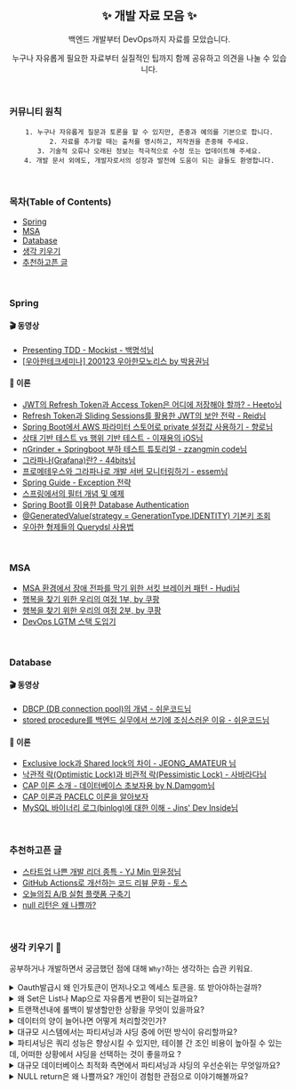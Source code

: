 <h2 align="center">✨ 개발 자료 모음 ✨</h2>  
<p align="center"> 백엔드 개발부터 DevOps까지 자료를 모았습니다.</p>
<p align="center"> 누구나 자유롭게 필요한 자료부터 실질적인 팁까지 함께 공유하고 의견을 나눌 수 있습니다. </p>
<br>

### 커뮤니티 원칙 
<div style="text-align:center">
  
    1. 누구나 자유롭게 질문과 토론을 할 수 있지만, 존중과 예의를 기본으로 합니다.
    2. 자료를 추가할 때는 출처를 명시하고, 저작권을 존중해 주세요.
    3. 기술적 오류나 오래된 정보는 적극적으로 수정 또는 업데이트해 주세요.
    4. 개발 문서 외에도, 개발자로서의 성장과 발전에 도움이 되는 글들도 환영합니다.

</div>
<br>  

### 목차(Table of Contents)  

- [Spring](#spring)
- [MSA](#msa)
- [Database](#database)
- [생각 키우기](#생각-키우기-)
- [추천하고픈 글](#추천하고픈-글)

<br>   

### Spring
#### 🎬 동영상  
* [Presenting TDD - Mockist - 백명석님](https://www.youtube.com/watch?v=ly-TmUuIXyw)
* [[우아한테크세미나] 200123 우아한모노리스 by 박용권님](https://www.youtube.com/watch?v=SrQeIz3gXZg)

#### 📖 이론
* [JWT의 Refresh Token과 Access Token은 어디에 저장해야 할까? - Heeto님](https://blogeon.tistory.com/m/entry/JWT%EC%9D%98-Refresh-Token%EA%B3%BC-Access-Token%EC%9D%80-%EC%96%B4%EB%94%94%EC%97%90-%EC%A0%80%EC%9E%A5%ED%95%B4%EC%95%BC-%ED%95%A0%EA%B9%8C)
* [Refresh Token과 Sliding Sessions를 활용한 JWT의 보안 전략 - Reid님](https://blog.ull.im/engineering/2019/02/07/jwt-strategy.html)
* [Spring Boot에서 AWS 파라미터 스토어로 private 설정값 사용하기 - 향로님](https://jojoldu.tistory.com/509)
* [상태 기반 테스트 vs 행위 기반 테스트 - 이재용의 iOS님](https://www.wodyd.com/unit-testing-behavior-vs-state/)
* [nGrinder + Springboot 부하 테스트 튜토리얼 - zzangmin code님](https://leezzangmin.tistory.com/42)
* [그라파나(Grafana)란? - 44bits님](https://www.44bits.io/ko/keyword/grafana)
* [프로메테우스와 그라파나로 개발 서버 모니터링하기 - essem님](https://essem-dev.medium.com/%ED%94%84%EB%A1%9C%EB%A9%94%ED%85%8C%EC%9A%B0%EC%8A%A4%EC%99%80-%EA%B7%B8%EB%9D%BC%ED%8C%8C%EB%82%98%EB%A1%9C-%EA%B0%9C%EB%B0%9C-%EC%84%9C%EB%B2%84-%EB%AA%A8%EB%8B%88%ED%84%B0%EB%A7%81%ED%95%98%EA%B8%B0-8942aea724b3)
* [Spring Guide - Exception 전략](https://cheese10yun.github.io/spring-guide-exception/)
* [스프링에서의 필터 개념 및 예제](https://gardeny.tistory.com/m/35)
* [Spring Boot를 이용한 Database Authentication](https://velog.io/@code12/Spring-Security-Spring-Boot%EB%A5%BC-%EC%9D%B4%EC%9A%A9%ED%95%9C-Database-Authentication)
* [@GeneratedValue(strategy = GenerationType.IDENTITY) 기본키 조회](https://openobjectnet.github.io/jpa/jpa-generationtype/)
* [우아한 형제들의 Querydsl 사용법](https://velog.io/@youngerjesus/%EC%9A%B0%EC%95%84%ED%95%9C-%ED%98%95%EC%A0%9C%EB%93%A4%EC%9D%98-Querydsl-%ED%99%9C%EC%9A%A9%EB%B2%95)

<br>   

### MSA  
* [MSA 환경에서 장애 전파를 막기 위한 서킷 브레이커 패턴 - Hudi님](https://hudi.blog/circuit-breaker-pattern/)
* [행복을 찾기 위한 우리의 여정 1부, by 쿠팡](https://www.theteams.kr/teams/8226/post/73234)
* [행복을 찾기 위한 우리의 여정 2부, by 쿠팡](https://www.theteams.kr/teams/8226/post/73235)
* [DevOps LGTM 스택 도입기](https://medium.com/finda-tech/lgtm-%EC%8A%A4%ED%83%9D-%EB%8F%84%EC%9E%85%EA%B8%B0-aeb1424b8299)

<br>  

### Database
#### 🎬 동영상  
* [DBCP (DB connection pool)의 개념 - 쉬운코드님 ](https://www.youtube.com/watch?v=zowzVqx3MQ4&t=877s)  
* [stored procedure를 백엔드 실무에서 쓰기에 조심스러운 이유 - 쉬운코드님](https://www.youtube.com/watch?v=SOLm-GXFzG8)

#### 📖 이론
* [Exclusive lock과 Shared lock의 차이 - JEONG_AMATEUR 님](https://jeong-pro.tistory.com/94)
* [낙관적 락(Optimistic Lock)과 비관적 락(Pessimistic Lock) - 사바라다님](https://sabarada.tistory.com/175#google_vignette)
* [CAP 이론 소개 - 데이터베이스 초보자용 by N.Damgom님](https://onduway.tistory.com/106)
* [CAP 이론과 PACELC 이론을 알아보자](http://happinessoncode.com/2017/07/29/cap-theorem-and-pacelc-theorem/)
* [MySQL 바이너리 로그(binlog)에 대한 이해 - Jins' Dev Inside님](https://jins-dev.tistory.com/entry/MySQL-%EB%B0%94%EC%9D%B4%EB%84%88%EB%A6%AC-%EB%A1%9C%EA%B7%B8binlog%EC%97%90-%EB%8C%80%ED%95%9C-%EC%9D%B4%ED%95%B4)

<br>  

### 추천하고픈 글    
* [스타트업 나쁜 개발 리더 종특 - YJ Min 민윤정님](https://brunch.co.kr/@yj5wqu/27)
* [GitHub Actions로 개선하는 코드 리뷰 문화 - 토스](https://toss.tech/article/25431)
* [오늘의집 A/B 실험 플랫폼 구축기](https://www.bucketplace.com/post/2021-10-29-%EC%98%A4%EB%8A%98%EC%9D%98%EC%A7%91-a-b-%EC%8B%A4%ED%97%98-%ED%94%8C%EB%9E%AB%ED%8F%BC-%EA%B5%AC%EC%B6%95%EA%B8%B0/)
* [null 리턴은 왜 나쁠까?](https://toss.tech/article/engineering-note-2)

<br>

### 생각 키우기 🌱
공부하거나 개발하면서 궁금했던 점에 대해 `Why?`하는 생각하는 습관 키워요.  

<details>
<summary> Oauth발급시 왜 인가토큰이 먼저나오고 엑세스 토큰을. 또 받아야하는걸까? </summary>  
  
  ####  
  
<div style="text-align:center">
  
    여기에 답변을 추가해주세요

</div>
</details>

<details>
<summary> 왜 Set은 List나 Map으로 자유롭게 변환이 되는걸까요? </summary>
    
  ####  
  
<div style="text-align:center">
  
    여기에 답변을 추가해주세요

</div>
</details>

<details>
<summary> 트랜잭션내에 롤백이 발생할만한 상황을 무엇이 있을까요? </summary>
    
  ####  
  
<div style="text-align:center">
  
    여기에 답변을 추가해주세요

</div>
</details>  

<details>
<summary> 데이터의 양이 늘어나면 어떻게 처리할것인가? </summary>
    
  ####  
  
<div style="text-align:center">
  
    여기에 답변을 추가해주세요

</div>
</details>

<details>
<summary> 대규모 시스템에서는 파티셔닝과 샤딩 중에 어떤 방식이 유리할까요? </summary>
    
  ####  
  
<div style="text-align:center">
  
    여기에 답변을 추가해주세요

</div>
</details>

<details>
<summary> 파티셔닝은 쿼리 성능은 향상시킬 수 있지만, 테이블 간 조인 비용이 높아질 수 있는데, 어떠한 상황에서 샤딩을 선택하는 것이 좋을까요 ? </summary>
    
  ####  
  
<div style="text-align:center">
  
    여기에 답변을 추가해주세요

</div>
</details>  

<details>
<summary> 대규모 데이터베이스 최적화 측면에서 파티셔닝과 샤딩의 우선순위는 무엇일까요? </summary>
    
  ####  
  
<div style="text-align:center">
  
    여기에 답변을 추가해주세요

</div>
</details>

<details>
<summary> NULL return은 왜 나쁠까요? 개인이 경험한 관점으로 이야기해볼까요? </summary>
    
  ####  
  
<div style="text-align:center">
  
    여기에 답변을 추가해주세요

</div>
</details>

